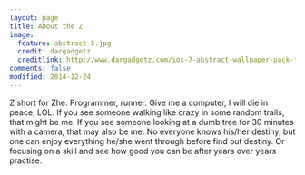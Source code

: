 ```yaml
---
layout: page
title: About the Z
image:
  feature: abstract-5.jpg
  credit: dargadgetz
  creditlink: http://www.dargadgetz.com/ios-7-abstract-wallpaper-pack-for-iphone-5-and-ipod-touch-retina/
comments: false
modified: 2014-12-24
---
```


Z short for Zhe. Programmer, runner. Give me a computer, I will die in
peace, LOL. If you see someone walking like crazy in some random trails,
that might be me. If you see someone looking at a dumb tree for 30 minutes
with a camera, that may also be me. No everyone knows his/her destiny, but
one can enjoy everything he/she went through before find out destiny. Or
focusing on a skill and see how good you can be after years over years
practise.